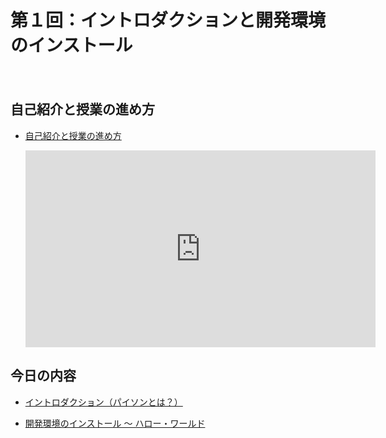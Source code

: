 # 第１回：イントロダクションと開発環境のインストール

　

## 自己紹介と授業の進め方

- [自己紹介と授業の進め方](whoami/)

  <iframe width="560" height="315" src="https://www.youtube.com/embed/Lrriv4AAKW0?rel=0" title="YouTube video player" frameborder="0" allow="accelerometer; autoplay; clipboard-write; encrypted-media; gyroscope; picture-in-picture" allowfullscreen></iframe>

## 今日の内容

- [イントロダクション（パイソンとは？）](introduction/)

- [開発環境のインストール ～ ハロー・ワールド](install/)

